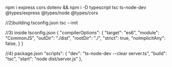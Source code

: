 npm i express cors dotenv && npm i -D typescript tsc ts-node-dev @types/express @types/node @types/cors

//2)building tsconfig.json
tsc --init

//3) inside tsconfig.json
{
  "compilerOptions": {
 "target": "es6", 
  "module": "CommonJS",
   "outDir": "./dist", 
   "rootDir": "./",
   "strict": true,
    "noImplicitAny": false,
  }
}

//4) package.json
 "scripts": {
    "dev": "ts-node-dev --clear server.ts",
    "build": "tsc",
    "start": "node dist/server.js"
  },